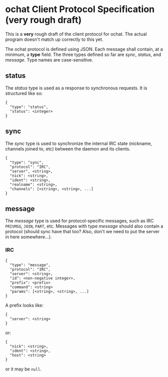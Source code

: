 # ochat Client Protocol Specification (very rough draft)

This is a **very** rough draft of the client protocol for ochat. The actual program doesn't match up correctly to this yet.

The ochat protocol is defined using JSON. Each message shall contain, at a minimum, a **type** field. The three types defined so far are *sync*, *status*, and *message*. Type names are case-sensitive.

## status

The *status* type is used as a response to synchronous requests. It is structured like so:

```
{
  "type": "status",
  "status": <integer>
}
```

## sync

The *sync* type is used to synchronize the internal IRC state (nickname, channels joined to, etc) between the daemon and its clients.

```
{
  "type": "sync",
  "protocol": "IRC",
  "server", <string>,
  "nick": <string>,
  "ident": <string>,
  "realname": <string>,
  "channels": [<string>, <string>, ...]
}
```

## message

The *message* type is used for protocol-specific messages, such as IRC ```PRIVMSG```, ```JOIN```, ```PART```, etc. Messages with type *message* should also contain a protocol (should sync have that too? Also, don't we need to put the server in here somewhere...). 

### IRC

```
{
  "type": "message",
  "protocol": "IRC",
  "server": <string>,
  "id": <non-negative integer>,
  "prefix": <prefix>
  "command": <string>
  "params": [<string>, <string>, ...]
}
```

A prefix looks like:

```
{
  "server": <string>
}
```

or:

```
{
  "nick": <string>,
  "ident": <string>,
  "host": <string>
}
```

or it may be ```null```.
